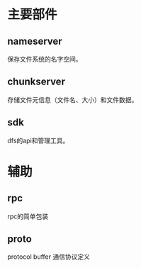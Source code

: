 # 主要部件

## nameserver
保存文件系统的名字空间。

## chunkserver
存储文件元信息（文件名、大小）和文件数据。

## sdk
dfs的api和管理工具。

# 辅助
## rpc
rpc的简单包装
## proto
protocol buffer 通信协议定义
